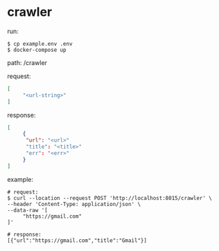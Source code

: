 # crawler

run:  
```shell
$ cp example.env .env
$ docker-compose up
```

path: /crawler

request:
```json
[
     "<url-string>"
]
```
response:
```json
[
     {
      "url": "<url>"
      "title": "<title>"
      "err": "<err>"
     }
]
```

example:
```shell
# request:
$ curl --location --request POST 'http://localhost:8015/crawler' \
--header 'Content-Type: application/json' \
--data-raw '[
     "https://gmail.com"
]'

# response:
[{"url":"https://gmail.com","title":"Gmail"}]
```